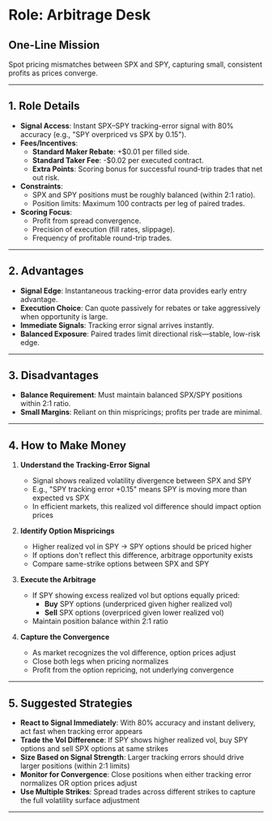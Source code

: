 # Role: Arbitrage Desk

## One-Line Mission
Spot pricing mismatches between SPX and SPY, capturing small, consistent profits as prices converge.

---

## 1. Role Details
- **Signal Access**: Instant SPX–SPY tracking-error signal with 80% accuracy (e.g., "SPY overpriced vs SPX by 0.15").
- **Fees/Incentives**:
  - **Standard Maker Rebate**: +\$0.01 per filled side.
  - **Standard Taker Fee**: -\$0.02 per executed contract.
  - **Extra Points**: Scoring bonus for successful round-trip trades that net out risk.
- **Constraints**:
  - SPX and SPY positions must be roughly balanced (within 2:1 ratio).
  - Position limits: Maximum 100 contracts per leg of paired trades.
- **Scoring Focus**:
  - Profit from spread convergence.
  - Precision of execution (fill rates, slippage).
  - Frequency of profitable round-trip trades.

---

## 2. Advantages
- **Signal Edge**: Instantaneous tracking-error data provides early entry advantage.
- **Execution Choice**: Can quote passively for rebates or take aggressively when opportunity is large.
- **Immediate Signals**: Tracking error signal arrives instantly.
- **Balanced Exposure**: Paired trades limit directional risk—stable, low-risk edge.

---

## 3. Disadvantages
- **Balance Requirement**: Must maintain balanced SPX/SPY positions within 2:1 ratio.
- **Small Margins**: Reliant on thin mispricings; profits per trade are minimal.

---

## 4. How to Make Money
1. **Understand the Tracking-Error Signal**
   - Signal shows realized volatility divergence between SPX and SPY
   - E.g., "SPY tracking error +0.15" means SPY is moving more than expected vs SPX
   - In efficient markets, this realized vol difference should impact option prices

2. **Identify Option Mispricings**
   - Higher realized vol in SPY → SPY options should be priced higher
   - If options don't reflect this difference, arbitrage opportunity exists
   - Compare same-strike options between SPX and SPY

3. **Execute the Arbitrage**
   - If SPY showing excess realized vol but options equally priced:
     - **Buy** SPY options (underpriced given higher realized vol)
     - **Sell** SPX options (overpriced given lower realized vol)
   - Maintain position balance within 2:1 ratio

4. **Capture the Convergence**
   - As market recognizes the vol difference, option prices adjust
   - Close both legs when pricing normalizes
   - Profit from the option repricing, not underlying convergence

---

## 5. Suggested Strategies
- **React to Signal Immediately**: With 80% accuracy and instant delivery, act fast when tracking error appears
- **Trade the Vol Difference**: If SPY shows higher realized vol, buy SPY options and sell SPX options at same strikes
- **Size Based on Signal Strength**: Larger tracking errors should drive larger positions (within 2:1 limits)
- **Monitor for Convergence**: Close positions when either tracking error normalizes OR option prices adjust
- **Use Multiple Strikes**: Spread trades across different strikes to capture the full volatility surface adjustment

---
